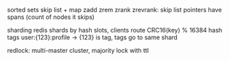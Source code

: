 ---
---
sorted sets
skip list + map
zadd zrem
zrank zrevrank: skip list pointers have spans (count of nodes it skips)

sharding
redis shards by hash slots, clients route
CRC16(key) % 16384
hash tags user:{123}:profile -> {123} is tag, tags go to same shard

redlock: multi-master cluster, majority lock with ttl
